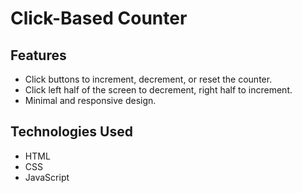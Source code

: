 # Click-Based Counter

## Features
- Click buttons to increment, decrement, or reset the counter.
- Click left half of the screen to decrement, right half to increment.
- Minimal and responsive design.

## Technologies Used
- HTML
- CSS
- JavaScript



